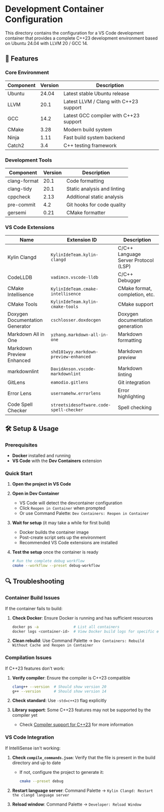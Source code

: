 # Development Container Configuration

This directory contains the configuration for a VS Code development container that provides a complete
C++23 development environment based on Ubuntu 24.04 with LLVM 20 / GCC 14.

## 🚀 Features

### Core Environment

| Component | Version | Description                            |
| --------- | ------- | -------------------------------------- |
| Ubuntu    | 24.04   | Latest stable Ubuntu release           |
| LLVM      | 20.1    | Latest LLVM / Clang with C++23 support |
| GCC       | 14.2    | Latest GCC compiler with C++23 support |
| CMake     | 3.28    | Modern build system                    |
| Ninja     | 1.11    | Fast build system backend              |
| Catch2    | 3.4     | C++ testing framework                  |

### Development Tools

| Component    | Version | Description                 |
| ------------ | ------- | --------------------------- |
| clang-format | 20.1    | Code formatting             |
| clang-tidy   | 20.1    | Static analysis and linting |
| cppcheck     | 2.13    | Additional static analysis  |
| pre-commit   | 4.2     | Git hooks for code quality  |
| gersemi      | 0.21    | CMake formatter             |

### VS Code Extensions

| Name                            | Extension ID                            | Description                          |
| ------------------------------- | --------------------------------------- | ------------------------------------ |
| Kylin Clangd                    | `KylinIdeTeam.kylin-clangd`             | C/C++ Language Server Protocol (LSP) |
| CodeLLDB                        | `vadimcn.vscode-lldb`                   | C/C++ Debugger                       |
| CMake Intellisence              | `KylinIdeTeam.cmake-intellisence`       | CMake format, completion, etc.       |
| CMake Tools                     | `KylinIdeTeam.kylin-cmake-tools`        | CMake support                        |
| Doxygen Documentation Generator | `cschlosser.doxdocgen`                  | Doxygen documentation generation     |
| Markdown All in One             | `yzhang.markdown-all-in-one`            | Markdown formatting                  |
| Markdown Preview Enhanced       | `shd101wyy.markdown-preview-enhanced`   | Markdown preview                     |
| markdownlint                    | `DavidAnson.vscode-markdownlint`        | Markdown linting                     |
| GitLens                         | `eamodio.gitlens`                       | Git integration                      |
| Error Lens                      | `usernamehw.errorlens`                  | Error highlighting                   |
| Code Spell Checker              | `streetsidesoftware.code-spell-checker` | Spell checking                       |

## 🛠️ Setup & Usage

### Prerequisites

- **Docker** installed and running
- **VS Code** with the **Dev Containers** extension

### Quick Start

1. **Open the project in VS Code**

2. **Open in Dev Container**
   - VS Code will detect the devcontainer configuration
   - Click `Reopen in Container` when prompted
   - Or use Command Palette: `Dev Containers: Reopen in Container`

3. **Wait for setup** (it may take a while for first build)
   - Docker builds the container image
   - Post-create script sets up the environment
   - Recommended VS Code extensions are installed

4. **Test the setup** once the container is ready

   ```bash
   # Run the complete debug workflow
   cmake --workflow --preset debug-workflow
   ```

## 🔍 Troubleshooting

### Container Build Issues

If the container fails to build:

1. **Check Docker**: Ensure Docker is running and has sufficient resources

   ```bash
   docker ps -a                # List all containers
   docker logs <container-id>  # View Docker build logs for specific errors
   ```

2. **Clean rebuild**: Use Command Palette → `Dev Containers: Rebuild Without Cache and Reopen in Container`

### Compilation Issues

If C++23 features don't work:

1. **Verify compiler**: Ensure the compiler is C++23 compatible

   ```bash
   clang++ --version  # Should show version 20
   g++ --version      # Should show version 14
   ```

2. **Check standard**: Use `-std=c++23` flag explicitly

3. **Library support**: Some C++23 features may not be supported by the compiler yet
   - Check [Compiler support for C++23](https://en.cppreference.com/w/cpp/compiler_support/23) for more information

### VS Code Integration

If IntelliSense isn't working:

1. **Check `compile_commands.json`**: Verify that the file is present in the build directory and up to date
   - If not, configure the project to generate it:

     ```bash
     cmake --preset debug
     ```

2. **Restart language server**: Command Palette → `Kylin Clangd: Restart the clangd language server`

3. **Reload window**: Command Palette → `Developer: Reload Window`
